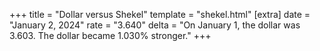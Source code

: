 +++
title = "Dollar versus Shekel"
template = "shekel.html"
[extra]
date = "January  2, 2024"
rate = "3.640"
delta = "On January  1, the dollar was 3.603. The dollar became 1.030% stronger."
+++
